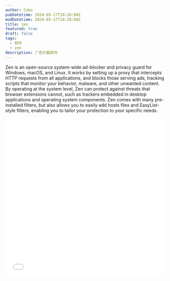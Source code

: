 ```yaml
---
author: Cobo
pubDatetime: 2024-05-17T18:20:00Z
modDatetime: 2024-05-17T18:20:00Z
title: zen
featured: true
draft: false
tags:
  - 软件
  - zen
description: 广告拦截软件
---
```


Zen is an open-source system-wide ad-blocker and privacy guard for Windows, macOS, and Linux. It works by setting up a proxy that intercepts HTTP requests from all applications, and blocks those serving ads, tracking scripts that monitor your behavior, malware, and other unwanted content. By operating at the system level, Zen can protect against threats that browser extensions cannot, such as trackers embedded in desktop applications and operating system components. Zen comes with many pre-installed filters, but also allows you to easily add hosts files and EasyList-style filters, enabling you to tailor your protection to your specific needs.

<iframe src="//player.bilibili.com/player.html?aid=1254595238&bvid=BV1QJ4m1N7ta&cid=1548730067&page=1&high_quality=1&danmaku=0" allowfullscreen="allowfullscreen" width="100%" height="500" scrolling="no" frameborder="0" sandbox="allow-top-navigation allow-same-origin allow-forms allow-scripts"></iframe>
